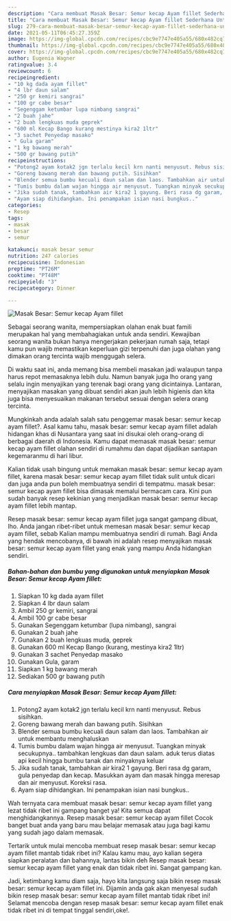 ```yaml
---
description: "Cara membuat Masak Besar: Semur kecap Ayam fillet Sederhana Untuk Jualan"
title: "Cara membuat Masak Besar: Semur kecap Ayam fillet Sederhana Untuk Jualan"
slug: 279-cara-membuat-masak-besar-semur-kecap-ayam-fillet-sederhana-untuk-jualan
date: 2021-05-11T06:45:27.359Z
image: https://img-global.cpcdn.com/recipes/cbc9e7747e405a55/680x482cq70/masak-besar-semur-kecap-ayam-fillet-foto-resep-utama.jpg
thumbnail: https://img-global.cpcdn.com/recipes/cbc9e7747e405a55/680x482cq70/masak-besar-semur-kecap-ayam-fillet-foto-resep-utama.jpg
cover: https://img-global.cpcdn.com/recipes/cbc9e7747e405a55/680x482cq70/masak-besar-semur-kecap-ayam-fillet-foto-resep-utama.jpg
author: Eugenia Wagner
ratingvalue: 3.4
reviewcount: 6
recipeingredient:
- "10 kg dada ayam fillet"
- "4 lbr daun salam"
- "250 gr kemiri sangrai"
- "100 gr cabe besar"
- "Segenggam ketumbar lupa nimbang sangrai"
- "2 buah jahe"
- "2 buah lengkuas muda geprek"
- "600 ml Kecap Bango kurang mestinya kira2 1ltr"
- "3 sachet Penyedap masako"
- " Gula garam"
- "1 kg bawang merah"
- "500 gr bawang putih"
recipeinstructions:
- "Potong2 ayam kotak2 jgn terlalu kecil krn nanti menyusut. Rebus sisihkan."
- "Goreng bawang merah dan bawang putih. Sisihkan"
- "Blender semua bumbu kecuali daun salam dan laos. Tambahkan air untuk membantu menghaluskan"
- "Tumis bumbu dalam wajan hingga air menyusut. Tuangkan minyak secukupnya.. tambahkan lengkuas dan daun salam. aduk terus diatas api kecil hingga bumbu tanak dan minyaknya keluar"
- "Jika sudah tanak, tambahkan air kira2 1 gayung. Beri rasa dg garam, gula penyedap dan kecap. Masukkan ayam dan masak hingga meresap dan air menyusut. Koreksi rasa."
- "Ayam siap dihidangkan. Ini penampakan isian nasi bungkus.."
categories:
- Resep
tags:
- masak
- besar
- semur

katakunci: masak besar semur 
nutrition: 247 calories
recipecuisine: Indonesian
preptime: "PT26M"
cooktime: "PT48M"
recipeyield: "3"
recipecategory: Dinner

---
```



![Masak Besar: Semur kecap Ayam fillet](https://img-global.cpcdn.com/recipes/cbc9e7747e405a55/680x482cq70/masak-besar-semur-kecap-ayam-fillet-foto-resep-utama.jpg)

Sebagai seorang wanita, mempersiapkan olahan enak buat famili merupakan hal yang membahagiakan untuk anda sendiri. Kewajiban seorang  wanita bukan hanya mengerjakan pekerjaan rumah saja, tetapi kamu pun wajib memastikan keperluan gizi terpenuhi dan juga olahan yang dimakan orang tercinta wajib menggugah selera.

Di waktu  saat ini, anda memang bisa membeli masakan jadi walaupun tanpa harus repot memasaknya lebih dulu. Namun banyak juga lho orang yang selalu ingin menyajikan yang terenak bagi orang yang dicintainya. Lantaran, menyajikan masakan yang dibuat sendiri akan jauh lebih higienis dan kita juga bisa menyesuaikan makanan tersebut sesuai dengan selera orang tercinta. 



Mungkinkah anda adalah salah satu penggemar masak besar: semur kecap ayam fillet?. Asal kamu tahu, masak besar: semur kecap ayam fillet adalah hidangan khas di Nusantara yang saat ini disukai oleh orang-orang di berbagai daerah di Indonesia. Kamu dapat memasak masak besar: semur kecap ayam fillet olahan sendiri di rumahmu dan dapat dijadikan santapan kegemaranmu di hari libur.

Kalian tidak usah bingung untuk memakan masak besar: semur kecap ayam fillet, karena masak besar: semur kecap ayam fillet tidak sulit untuk dicari dan juga anda pun boleh membuatnya sendiri di tempatmu. masak besar: semur kecap ayam fillet bisa dimasak memalui bermacam cara. Kini pun sudah banyak resep kekinian yang menjadikan masak besar: semur kecap ayam fillet lebih mantap.

Resep masak besar: semur kecap ayam fillet juga sangat gampang dibuat, lho. Anda jangan ribet-ribet untuk memesan masak besar: semur kecap ayam fillet, sebab Kalian mampu membuatnya sendiri di rumah. Bagi Anda yang hendak mencobanya, di bawah ini adalah resep menyajikan masak besar: semur kecap ayam fillet yang enak yang mampu Anda hidangkan sendiri.

<!--inarticleads1-->

##### Bahan-bahan dan bumbu yang digunakan untuk menyiapkan Masak Besar: Semur kecap Ayam fillet:

1. Siapkan 10 kg dada ayam fillet
1. Siapkan 4 lbr daun salam
1. Ambil 250 gr kemiri, sangrai
1. Ambil 100 gr cabe besar
1. Gunakan Segenggam ketumbar (lupa nimbang), sangrai
1. Gunakan 2 buah jahe
1. Gunakan 2 buah lengkuas muda, geprek
1. Gunakan 600 ml Kecap Bango (kurang, mestinya kira2 1ltr)
1. Gunakan 3 sachet Penyedap masako
1. Gunakan  Gula, garam
1. Siapkan 1 kg bawang merah
1. Sediakan 500 gr bawang putih




<!--inarticleads2-->

##### Cara menyiapkan Masak Besar: Semur kecap Ayam fillet:

1. Potong2 ayam kotak2 jgn terlalu kecil krn nanti menyusut. Rebus sisihkan.
1. Goreng bawang merah dan bawang putih. Sisihkan
1. Blender semua bumbu kecuali daun salam dan laos. Tambahkan air untuk membantu menghaluskan
1. Tumis bumbu dalam wajan hingga air menyusut. Tuangkan minyak secukupnya.. tambahkan lengkuas dan daun salam. aduk terus diatas api kecil hingga bumbu tanak dan minyaknya keluar
1. Jika sudah tanak, tambahkan air kira2 1 gayung. Beri rasa dg garam, gula penyedap dan kecap. Masukkan ayam dan masak hingga meresap dan air menyusut. Koreksi rasa.
1. Ayam siap dihidangkan. Ini penampakan isian nasi bungkus..




Wah ternyata cara membuat masak besar: semur kecap ayam fillet yang lezat tidak ribet ini gampang banget ya! Kita semua dapat menghidangkannya. Resep masak besar: semur kecap ayam fillet Cocok banget buat anda yang baru mau belajar memasak atau juga bagi kamu yang sudah jago dalam memasak.

Tertarik untuk mulai mencoba membuat resep masak besar: semur kecap ayam fillet mantab tidak ribet ini? Kalau kamu mau, ayo kalian segera siapkan peralatan dan bahannya, lantas bikin deh Resep masak besar: semur kecap ayam fillet yang enak dan tidak ribet ini. Sangat gampang kan. 

Jadi, ketimbang kamu diam saja, hayo kita langsung saja bikin resep masak besar: semur kecap ayam fillet ini. Dijamin anda gak akan menyesal sudah bikin resep masak besar: semur kecap ayam fillet mantab tidak ribet ini! Selamat mencoba dengan resep masak besar: semur kecap ayam fillet enak tidak ribet ini di tempat tinggal sendiri,oke!.

